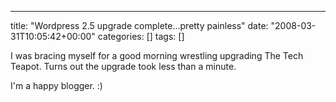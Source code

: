 ---
title: "Wordpress 2.5 upgrade complete...pretty painless"
date: "2008-03-31T10:05:42+00:00"
categories: []
tags: []

I was bracing myself for a good morning wrestling upgrading The Tech Teapot. Turns out the upgrade took less than a minute.

I'm a happy blogger. :)
